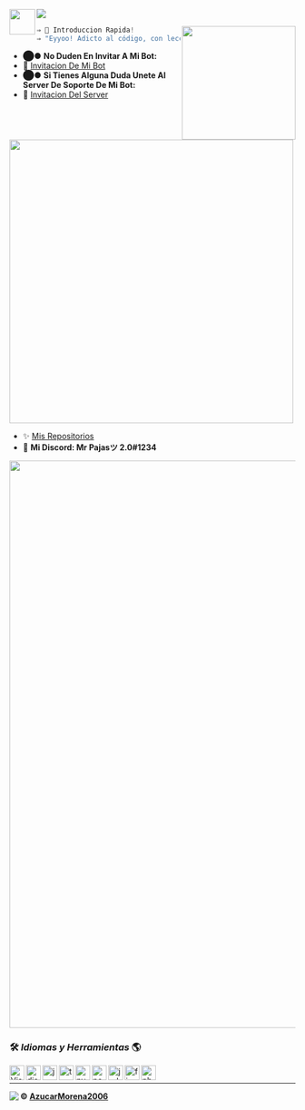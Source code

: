 <img align="left" width="45px" src="https://cdn.discordapp.com/attachments/789607447252828211/821846981227315270/a.gif"/><img src="https://cdn.discordapp.com/attachments/789607447252828211/821828392948727848/name2-removebg-preview.png"/>

<img align="right" width="200px" src="https://cdn.discordapp.com/attachments/789607447252828211/821845774043185192/vailecito.gif">


```cs
⇒ 📎 Introduccion Rapida!
⇒ "Eyyoo! Adicto al código, con lecciones de vida! :)"
```

- ⬤● **No Duden En Invitar A Mi Bot:**
- 📣 [Invitacion De Mi Bot](https://discord.com/oauth2/authorize?client_id=803041063862009876&scope=bot&permissions=2147483639)
- ⬤● **Si Tienes Alguna Duda Unete Al Server De Soporte De Mi Bot:**
- 🔧 [Invitacion Del Server](https://discord.gg/2qB7bhsQ9M)
<img width="500px" src="https://cdn.discordapp.com/attachments/757469877358297199/760358338809561118/linea-divisoria-imagen-animada-0133.gif"/>

- ✨ [Mis Repositorios](https://github.com/AzucarMorena2006?tab=repositories)
- 💨 **Mi Discord: Mr Pajasツ 2.0#1234**

<img  width="1000px" src="https://cdn.discordapp.com/attachments/717821702180044862/729449197153157160/BARRA.gif"/>

### 🛠 ***Idiomas y Herramientas*** 🌎

<img align="left" alt="Visual Studio Code" width="26px" src="https://i.imgur.com/LwSdAlE.png" />
<img align="left" alt="discord.js" width="26px" src="https://i.imgur.com/SI1DZf3.png" />
<img align="left" alt="js" width="26px" src="https://i.imgur.com/3u1wzwE.png" />
<img align="left" alt="ts" width="26px" src="https://i.imgur.com/vSgFULR.png" />
<img align="left" alt="py" width="26px" src="https://i.imgur.com/4pIzF9V.png" />
<img align="left" alt="node.js" width="26px" src="https://i.imgur.com/tYLFZBh.png" /> 
<img align="left" alt="jsdom" width="26px" src="https://imgur.com/znELr8P.png" /> 
<img align="left" alt="firebase" width="26px" src="https://i.imgur.com/1RVXvxS.png" /> 
<img align="left" alt="photoshop" width="26px" src="https://i.imgur.com/OC1RcS5.jpg" /> <br />

<!-- ### Jobs
Currently coding discord bots for payments. Send me a message on discord to discuss.<br>
(Reputation) -> [epicnpc.com](https://www.epicnpc.com/members/reconlx.1167846/)<br /> -->

---
<img align="left" src="https://github-readme-stats.vercel.app/api?username=AzucarMorena2006&show_icons=true&include_all_commits=true&hide_border=true&theme=merko"/>

**© [AzucarMorena2006](https://github.com/AzucarMorena2006)**
